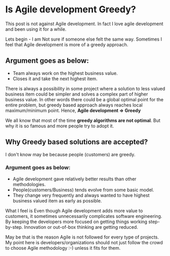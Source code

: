 Is Agile development Greedy?
============================
This post is not against Agile development. In fact I love agile development and been using it for a while. 

Lets begin - I am Not sure if someone else felt the same way.
Sometimes I feel that Agile development is more of a greedy approach.

## Argument goes as below:

- Team always work on the highest business value.
- Closes it and take the next highest item.

There is always a possibility in some project where a solution to less valued business item could be simpler and solves a complex part of higher business value. 
In other words there could be a global optimal point for the entire problem, 
but greedy based approach always reaches local maximum/minimum point. 
Hence, **Agile development => Greedy**

We all know that most of the time **greedy algorithms are not optimal**. But why it is so famous and more people try to adopt it.

## Why Greedy based solutions are accepted?
I don't know may be because people (customers) are greedy.

### Argument goes as below:
- Agile development gave relatively better results than other methodologies.
- People(customers/Business) tends evolve from some basic model. 
- They change very frequently and always wanted to have highest business valued item as early as possible.

What I feel is Even though Agile development adds more value to customers, it sometimes unnecessarily complicates software engineering.
By keeping the developers more focused on getting things working step-by-step. Innovation or out-of-box thinking are getting reduced.

May be that is the reason Agile is not followed for every type of projects. 
My point here is developers/organizations should not just follow the crowd to choose Agile methodology :-) unless it fits for them.

